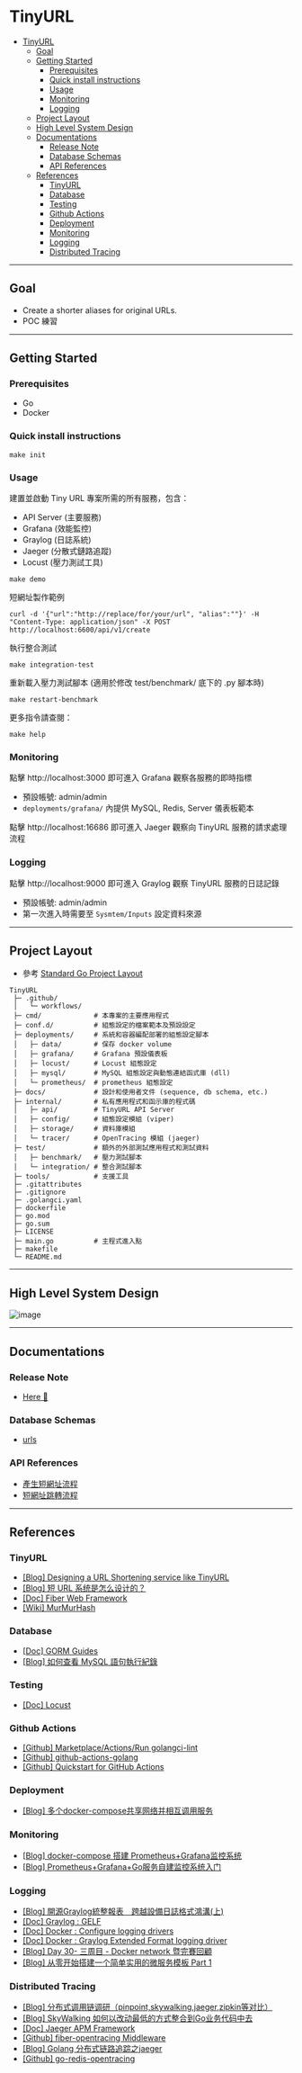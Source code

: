 # TinyURL

- [TinyURL](#tinyurl)
  - [Goal](#goal)
  - [Getting Started](#getting-started)
    - [Prerequisites](#prerequisites)
    - [Quick install instructions](#quick-install-instructions)
    - [Usage](#usage)
    - [Monitoring](#monitoring)
    - [Logging](#logging)
  - [Project Layout](#project-layout)
  - [High Level System Design](#high-level-system-design)
  - [Documentations](#documentations)
    - [Release Note](#release-note)
    - [Database Schemas](#database-schemas)
    - [API References](#api-references)
  - [References](#references)
    - [TinyURL](#tinyurl-1)
    - [Database](#database)
    - [Testing](#testing)
    - [Github Actions](#github-actions)
    - [Deployment](#deployment)
    - [Monitoring](#monitoring-1)
    - [Logging](#logging-1)
    - [Distributed Tracing](#distributed-tracing)

---

## Goal

- Create a shorter aliases for original URLs.
- POC 練習

---

## Getting Started

### Prerequisites

- Go
- Docker

### Quick install instructions

```shell
make init
```

### Usage

建置並啟動 Tiny URL 專案所需的所有服務，包含：

- API Server (主要服務)
- Grafana (效能監控)
- Graylog (日誌系統)
- Jaeger (分散式鏈路追蹤)
- Locust (壓力測試工具)

```shell
make demo
```

短網址製作範例

```shell
curl -d '{"url":"http://replace/for/your/url", "alias":""}' -H "Content-Type: application/json" -X POST http://localhost:6600/api/v1/create
```

執行整合測試

```shell
make integration-test
```

重新載入壓力測試腳本 (適用於修改 test/benchmark/ 底下的 .py 腳本時)

```shell
make restart-benchmark
```

更多指令請查閱：

```shell
make help
```

### Monitoring

點擊 http://localhost:3000 即可進入 Grafana 觀察各服務的即時指標

- 預設帳號: admin/admin
- `deployments/grafana/` 內提供 MySQL, Redis, Server 儀表板範本

點擊 http://localhost:16686 即可進入 Jaeger 觀察向 TinyURL 服務的請求處理流程

### Logging

點擊 http://localhost:9000 即可進入 Graylog 觀察 TinyURL 服務的日誌記錄
 
 - 預設帳號: admin/admin
 - 第一次進入時需要至 `Sysmtem/Inputs` 設定資料來源

---

## Project Layout

- 參考 [Standard Go Project Layout](https://github.com/golang-standards/project-layout)

```
TinyURL
 ├─ .github/         
 │   └─ workflows/   
 ├─ cmd/             # 本專案的主要應用程式
 ├─ conf.d/          # 組態設定的檔案範本及預設設定
 ├─ deployments/     # 系統和容器編配部署的組態設定腳本
 │   ├─ data/        # 保存 docker volume
 │   ├─ grafana/     # Grafana 預設儀表板
 │   ├─ locust/      # Locust 組態設定
 │   ├─ mysql/       # MySQL 組態設定與動態連結函式庫 (dll)
 │   └─ prometheus/  # prometheus 組態設定
 ├─ docs/            # 設計和使用者文件 (sequence, db schema, etc.)
 ├─ internal/        # 私有應用程式和函示庫的程式碼
 │   ├─ api/         # TinyURL API Server
 │   ├─ config/      # 組態設定模組 (viper)
 │   ├─ storage/     # 資料庫模組
 │   └─ tracer/      # OpenTracing 模組 (jaeger)
 ├─ test/            # 額外的外部測試應用程式和測試資料
 │   ├─ benchmark/   # 壓力測試腳本
 │   └─ integration/ # 整合測試腳本
 ├─ tools/           # 支援工具
 ├─ .gitattributes   
 ├─ .gitignore       
 ├─ .golangci.yaml   
 ├─ dockerfile       
 ├─ go.mod           
 ├─ go.sum           
 ├─ LICENSE          
 ├─ main.go          # 主程式進入點
 ├─ makefile         
 └─ README.md        
```

---

## High Level System Design

![image](./docs/image/architecture_v0.3.0.svg)

---

## Documentations

### Release Note

- [Here 👀](./docs/RELEASE_NOTE.md)

### Database Schemas

- [urls](./docs/mysql/urls.md)

### API References

- [產生短網址流程](./docs/api/v1/create.md)
- [短網址跳轉流程](./docs/api/v1/redirect.md)

---

## References
### TinyURL

- [[Blog] Designing a URL Shortening service like TinyURL](https://www.educative.io/module/lesson/grokking-system-design-interview/xVZVrgDXYLP#a.-Encoding-actual-URL)
- [[Blog] 短 URL 系统是怎么设计的？](https://www.zhihu.com/question/29270034)
- [[Doc] Fiber Web Framework](https://docs.gofiber.io/)
- [[Wiki] MurMurHash](https://en.wikipedia.org/wiki/MurmurHash)

### Database

- [[Doc] GORM Guides](https://gorm.io/docs/index.html)
- [[Blog] 如何查看 MySQL 語句執行紀錄](https://learnku.com/articles/33773)

### Testing

- [[Doc] Locust](https://docs.locust.io/en/stable/)

### Github Actions

- [[Github] Marketplace/Actions/Run golangci-lint](https://github.com/marketplace/actions/run-golangci-lint)
- [[Github] github-actions-golang](https://github.com/mvdan/github-actions-golang)
- [[Github] Quickstart for GitHub Actions](https://docs.github.com/en/actions/quickstart)

### Deployment

- [[Blog] 多个docker-compose共享网络并相互调用服务](https://juejin.cn/post/7070401263019491365)

### Monitoring

- [[Blog] docker-compose 搭建 Prometheus+Grafana监控系统](https://www.cnblogs.com/qdhxhz/p/16325893.html)
- [[Blog] Prometheus+Grafana+Go服务自建监控系统入门](https://www.xhyonline.com/?p=1492)

### Logging

- [[Blog] 開源Graylog統整報表　跨越設備日誌格式鴻溝(上)](https://www.netadmin.com.tw/netadmin/zh-tw/technology/DBD49A35B0E5435F9809DA5C0E9D1E5A)
- [[Doc] Graylog : GELF](https://docs.graylog.org/docs/gelf)
- [[Doc] Docker : Configure logging drivers](https://docs.docker.com/config/containers/logging/configure/)
- [[Doc] Docker : Graylog Extended Format logging driver](https://docs.docker.com/config/containers/logging/gelf/)
- [[Blog] Day 30- 三周目 - Docker network 暨完賽回顧](https://ithelp.ithome.com.tw/articles/10206725)
- [[Blog] 从零开始搭建一个简单实用的微服务模板 Part 1](https://blog.igota.net/posts/20220422/)

### Distributed Tracing

- [[Blog] 分布式调用链调研（pinpoint,skywalking,jaeger,zipkin等对比）](https://www.cnblogs.com/Ming8006/p/13793598.html)
- [[Blog] SkyWalking 如何以改动最低的方式整合到Go业务代码中去](https://juejin.cn/post/6871928187123826702)
- [[Doc] Jaeger APM Framework](https://www.jaegertracing.io/docs/1.38/)
- [[Github] fiber-opentracing Middleware](https://github.com/aschenmaker/fiber-opentracing)
- [[Blog] Golang 分布式链路追踪之jaeger](https://bbs.huaweicloud.com/blogs/352913)
- [[Github] go-redis-opentracing](https://github.com/globocom/go-redis-opentracing)